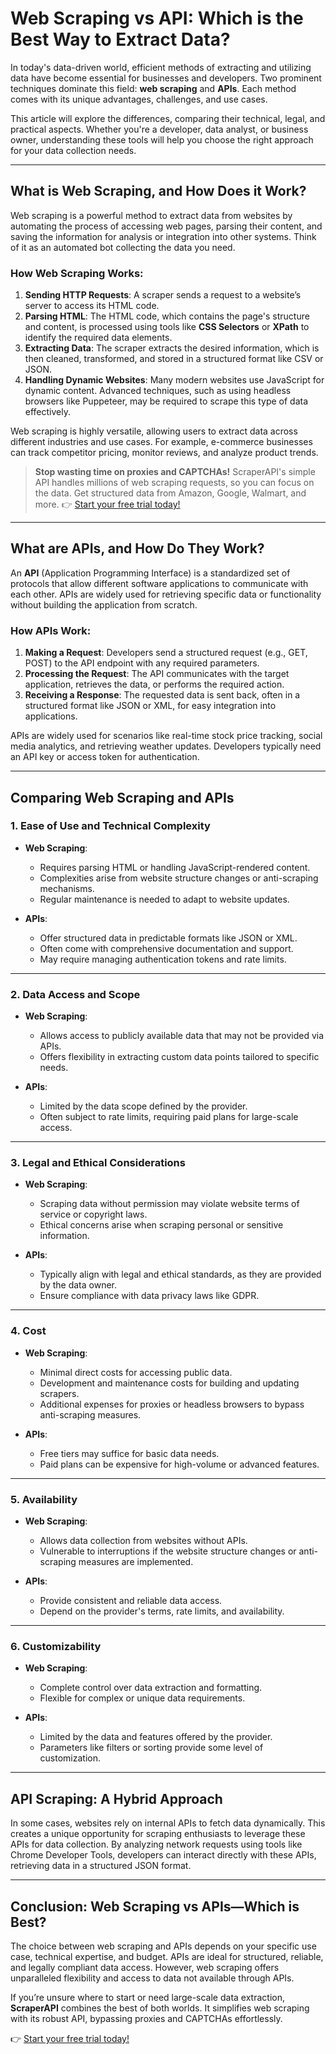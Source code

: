 # Web Scraping vs API: Which is the Best Way to Extract Data?

In today's data-driven world, efficient methods of extracting and utilizing data have become essential for businesses and developers. Two prominent techniques dominate this field: **web scraping** and **APIs**. Each method comes with its unique advantages, challenges, and use cases.

This article will explore the differences, comparing their technical, legal, and practical aspects. Whether you're a developer, data analyst, or business owner, understanding these tools will help you choose the right approach for your data collection needs.

---

## What is Web Scraping, and How Does it Work?

Web scraping is a powerful method to extract data from websites by automating the process of accessing web pages, parsing their content, and saving the information for analysis or integration into other systems. Think of it as an automated bot collecting the data you need.

### How Web Scraping Works:
1. **Sending HTTP Requests**: A scraper sends a request to a website’s server to access its HTML code.
2. **Parsing HTML**: The HTML code, which contains the page's structure and content, is processed using tools like **CSS Selectors** or **XPath** to identify the required data elements.
3. **Extracting Data**: The scraper extracts the desired information, which is then cleaned, transformed, and stored in a structured format like CSV or JSON.
4. **Handling Dynamic Websites**: Many modern websites use JavaScript for dynamic content. Advanced techniques, such as using headless browsers like Puppeteer, may be required to scrape this type of data effectively.

Web scraping is highly versatile, allowing users to extract data across different industries and use cases. For example, e-commerce businesses can track competitor pricing, monitor reviews, and analyze product trends.

> **Stop wasting time on proxies and CAPTCHAs!** ScraperAPI's simple API handles millions of web scraping requests, so you can focus on the data. Get structured data from Amazon, Google, Walmart, and more. 👉 [Start your free trial today!](https://bit.ly/Scraperapi)

---

## What are APIs, and How Do They Work?

An **API** (Application Programming Interface) is a standardized set of protocols that allow different software applications to communicate with each other. APIs are widely used for retrieving specific data or functionality without building the application from scratch.

### How APIs Work:
1. **Making a Request**: Developers send a structured request (e.g., GET, POST) to the API endpoint with any required parameters.
2. **Processing the Request**: The API communicates with the target application, retrieves the data, or performs the required action.
3. **Receiving a Response**: The requested data is sent back, often in a structured format like JSON or XML, for easy integration into applications.

APIs are widely used for scenarios like real-time stock price tracking, social media analytics, and retrieving weather updates. Developers typically need an API key or access token for authentication.

---

## Comparing Web Scraping and APIs

### 1. **Ease of Use and Technical Complexity**
- **Web Scraping**:
  - Requires parsing HTML or handling JavaScript-rendered content.
  - Complexities arise from website structure changes or anti-scraping mechanisms.
  - Regular maintenance is needed to adapt to website updates.

- **APIs**:
  - Offer structured data in predictable formats like JSON or XML.
  - Often come with comprehensive documentation and support.
  - May require managing authentication tokens and rate limits.

---

### 2. **Data Access and Scope**
- **Web Scraping**:
  - Allows access to publicly available data that may not be provided via APIs.
  - Offers flexibility in extracting custom data points tailored to specific needs.

- **APIs**:
  - Limited by the data scope defined by the provider.
  - Often subject to rate limits, requiring paid plans for large-scale access.

---

### 3. **Legal and Ethical Considerations**
- **Web Scraping**:
  - Scraping data without permission may violate website terms of service or copyright laws.
  - Ethical concerns arise when scraping personal or sensitive information.

- **APIs**:
  - Typically align with legal and ethical standards, as they are provided by the data owner.
  - Ensure compliance with data privacy laws like GDPR.

---

### 4. **Cost**
- **Web Scraping**:
  - Minimal direct costs for accessing public data.
  - Development and maintenance costs for building and updating scrapers.
  - Additional expenses for proxies or headless browsers to bypass anti-scraping measures.

- **APIs**:
  - Free tiers may suffice for basic data needs.
  - Paid plans can be expensive for high-volume or advanced features.

---

### 5. **Availability**
- **Web Scraping**:
  - Allows data collection from websites without APIs.
  - Vulnerable to interruptions if the website structure changes or anti-scraping measures are implemented.

- **APIs**:
  - Provide consistent and reliable data access.
  - Depend on the provider's terms, rate limits, and availability.

---

### 6. **Customizability**
- **Web Scraping**:
  - Complete control over data extraction and formatting.
  - Flexible for complex or unique data requirements.

- **APIs**:
  - Limited by the data and features offered by the provider.
  - Parameters like filters or sorting provide some level of customization.

---

## API Scraping: A Hybrid Approach

In some cases, websites rely on internal APIs to fetch data dynamically. This creates a unique opportunity for scraping enthusiasts to leverage these APIs for data collection. By analyzing network requests using tools like Chrome Developer Tools, developers can interact directly with these APIs, retrieving data in a structured JSON format.

---

## Conclusion: Web Scraping vs APIs—Which is Best?

The choice between web scraping and APIs depends on your specific use case, technical expertise, and budget. APIs are ideal for structured, reliable, and legally compliant data access. However, web scraping offers unparalleled flexibility and access to data not available through APIs.

If you’re unsure where to start or need large-scale data extraction, **ScraperAPI** combines the best of both worlds. It simplifies web scraping with its robust API, bypassing proxies and CAPTCHAs effortlessly.

👉 [Start your free trial today!](https://bit.ly/Scraperapi)
